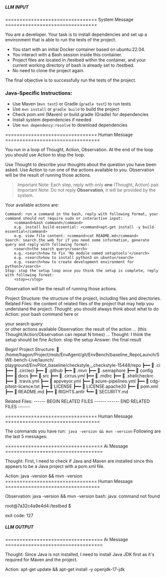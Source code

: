 ##### LLM INPUT #####
================================ System Message ================================

You are a developer. Your task is to install dependencies and set up a environment that is able to run the tests of the project.

- You start with an initial Docker container based on ubuntu:22.04.
- You interact with a Bash session inside this container.
- Project files are located in /testbed within the container, and your current working directory of bash is already set to /testbed.
- No need to clone the project again.

The final objective is to successfully run the tests of the project.


### Java-Specific Instructions:
- Use Maven (`mvn test`) or Gradle (`gradle test`) to run tests
- Use `mvn install` or `gradle build` to build the project
- Check pom.xml (Maven) or build.gradle (Gradle) for dependencies
- Install system dependencies if needed
- Use `mvn dependency:resolve` to download dependencies


================================ Human Message =================================


You run in a loop of Thought, Action, Observation.
At the end of the loop you should use Action to stop the loop.

Use Thought to describe your thoughts about the question you have been asked.
Use Action to run one of the actions available to you.
Observation will be the result of running those actions.
> Important Note: Each step, reply with only **one** (Thought, Action) pair.
> Important Note: Do not reply **Observation**, it will be provided by the system.

Your available actions are:

    Command: run a command in the bash, reply with following format, your command should not require sudo or interactive input:
        <command>bash command</command>
        e.g. install build-essential: <command>apt-get install -y build-essential</command>
        e.g. view file content: <command>cat README.md</command>
    Search: search the web for if you need some information, generate query and reply with following format:
        <search>the search query</search>
        e.g. <search>how to fix 'No module named setuptools'</search>
        e.g. <search>how to install python3 on ubuntu</search>
        e.g. <search>how to create development environment for python3</search>
    Stop: stop the setup loop once you think the setup is complete, reply with following format:
        <stop></stop>
    

Observation will be the result of running those actions.


Project Structure: the structure of the project, including files and directories.
Related Files: the content of related files of the project that may help you understand the project.
Thought: you should always think about what to do
Action: <command>your bash command here</command> or <search>your search query</search> or other actions available
Observation: the result of the action
... (this Thought/Action/Observation can repeat N times) ...
Thought: I think the setup should be fine
Action: <stop>stop the setup</stop>
Answer: the final result

Begin!
Project Structure: 📂 
/home/hagon/Project/msb/EnvAgent/git/EnvBench/baseline_RepoLaunch/SWE-bench-Live/launch/
playground/EnvPilot_baseline/checkstyle__checkstyle-15448/repo
┣━━ 📂 .ci
┣━━ 📂 .circleci
┣━━ 📂 .github
┣━━ 📂 .mvn
┣━━ 📂 .semaphore
┣━━ 📂 config
┣━━ 📂 docs
┣━━ 📂 src
┣━━ 📄 .cirrus.yml
┣━━ 📄 .mdlrc
┣━━ 📄 .shellcheckrc
┣━━ 📄 .travis.yml
┣━━ 📄 appveyor.yml
┣━━ 📄 azure-pipelines.yml
┣━━ 📄 cdg-pitest-licence.txt
┣━━ 📄 LICENSE
┣━━ 📄 LICENSE.apache20
┣━━ 📄 pom.xml
┣━━ 📄 README.md
┣━━ 📄 RIGHTS.antlr
┗━━ 📄 SECURITY.md

Related Files: ------ BEGIN RELATED FILES ------
------ END RELATED FILES ------


================================ Human Message =================================


The commands you have run:```
java -version && mvn -version```
Following are the last 5 messages:

================================== Ai Message ==================================

Thought: First, I need to check if Java and Maven are installed since this appears to be a Java project with a pom.xml file.

Action: <command>java -version && mvn -version</command>
================================ Human Message =================================

Observation:
java -version && mvn -version
bash: java: command not found


root@7a32c4a9e4d4:/testbed $

exit code: 127

##### LLM OUTPUT #####
================================== Ai Message ==================================

Thought: Since Java is not installed, I need to install Java JDK first as it's required for Maven and the project.

Action: <command>apt-get update && apt-get install -y openjdk-17-jdk</command>